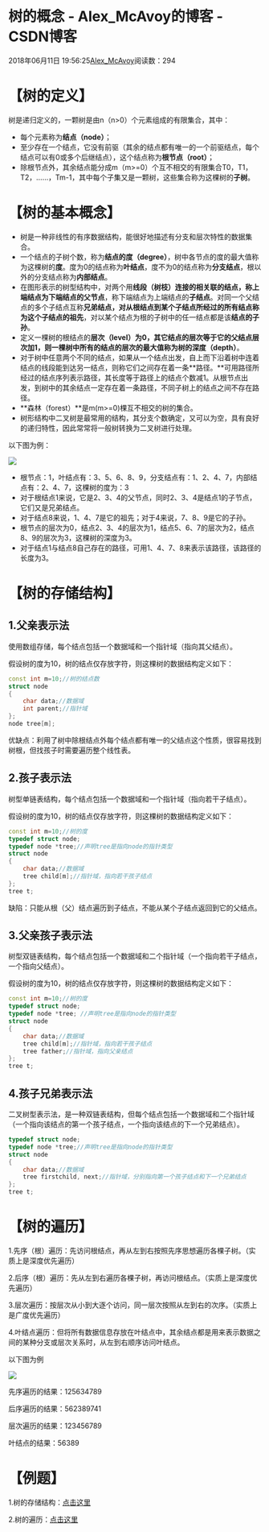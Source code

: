 # 树的概念 - Alex_McAvoy的博客 - CSDN博客





2018年06月11日 19:56:25[Alex_McAvoy](https://me.csdn.net/u011815404)阅读数：294








# 【树的定义】

树是递归定义的，一颗树是由n（n>0）个元素组成的有限集合，其中：
- 每个元素称为**结点（node）**；
- 至少存在一个结点，它没有前驱（其余的结点都有唯一的一个前驱结点，每个结点可以有0或多个后继结点），这个结点称为**根节点（root）**；
- 除根节点外，其余结点能分成m（m>=0）个互不相交的有限集合T0，T1，T2，……，Tm-1，其中每个子集又是一颗树，这些集合称为这棵树的**子树**。

# 【树的基本概念】
- 树是一种非线性的有序数据结构，能很好地描述有分支和层次特性的数据集合。
- 一个结点的子树个数，称为**结点的度（degree）**，树中各节点的度的最大值称为这棵树的**度**。度为0的结点称为**叶结点**，度不为0的结点称为**分支结点**，根以外的分支结点称为**内部结点**。
- 在图形表示的树型结构中，对两个用**线段（树枝）**连接的相关联的结点，称上端结点为下端结点的**父节点**，称下端结点为上端结点的**子结点**。对同一个父结点的多个子结点互称**兄弟结点，**对从根结点到某个子结点所经过的所有结点称为这个子结点的**祖先**，对以某个结点为根的子树中的任一结点都是该**结点的子孙**。
- 定义一棵树的根结点的**层次（level）**为0，其它结点的层次等于它的父结点层次加1，则一棵树中所有的结点的层次的最大值称为**树的深度（depth）**。
- 对于树中任意两个不同的结点，如果从一个结点出发，自上而下沿着树中连着结点的线段能到达另一结点，则称它们之间存在着一条**路径。**可用路径所经过的结点序列表示路径，其长度等于路径上的结点个数减1。从根节点出发，到树中的其余结点一定存在着一条路径，不同子树上的结点之间不存在路径。
- **森林（forest）**是m(m>=0)棵互不相交的树的集合。
- 树形结构中二叉树是最常用的结构，其分支个数确定，又可以为空，具有良好的递归特性，因此常常将一般树转换为二叉树进行处理。

以下图为例：

![](https://img-blog.csdn.net/20180611194517691)


- 根节点：1，叶结点有：3、5、6、8、9，分支结点有：1、2、4、7，内部结点有：2、4、7，这棵树的度为：3
- 对于根结点1来说，它是2、3、4的父节点，同时2、3、4是结点1的子节点，它们又是兄弟结点。
- 对于结点8来说，1、4、7是它的祖先；对于4来说，7、8、9是它的子孙。
- 根节点的层次为0，结点2、3、4的层次为1，结点5、6、7的层次为2，结点8、9的层次为3，这棵树的深度为3。
- 对于结点1与结点8自己存在的路径，可用1、4、7、8来表示该路径，该路径的长度为3。

# 【树的存储结构】

## 1.父亲表示法

使用数组存储，每个结点包括一个数据域和一个指针域（指向其父结点）。

假设树的度为10，树的结点仅存放字符，则这棵树的数据结构定义如下：

```cpp
const int m=10;//树的结点数           
struct node
{
    char data;//数据域
    int parent;//指针域
};
node tree[m];
```

优缺点：利用了树中除根结点外每个结点都有唯一的父结点这个性质，很容易找到树根，但找孩子时需要遍历整个线性表。

## 2.孩子表示法

树型单链表结构，每个结点包括一个数据域和一个指针域（指向若干子结点）。

假设树的度为10，树的结点仅存放字符，则这棵树的数据结构定义如下：

```cpp
const int m=10;//树的度
typedef struct node;
typedef node *tree;//声明tree是指向node的指针类型
struct node
{
    char data;//数据域
	tree child[m];//指针域，指向若干孩子结点
};
tree t;
```

缺陷：只能从根（父）结点遍历到子结点，不能从某个子结点返回到它的父结点。

## 3.父亲孩子表示法

树型双链表结构，每个结点包括一个数据域和二个指针域（一个指向若干子结点，一个指向父结点）。

假设树的度为10，树的结点仅存放字符，则这棵树的数据结构定义如下：

```cpp
const int m=10;//树的度
typedef struct node;
typedef node *tree; //声明tree是指向node的指针类型
struct node
{
	char data;//数据域
	tree child[m];//指针域，指向若干孩子结点
	tree father;//指针域，指向父亲结点
};
tree t;
```

## 4.孩子兄弟表示法

二叉树型表示法，是一种双链表结构，但每个结点包括一个数据域和二个指针域（一个指向该结点的第一个孩子结点，一个指向该结点的下一个兄弟结点）。

```cpp
typedef struct node;
typedef node *tree;//声明tree是指向node的指针类型  
struct node
{
	char data;//数据域
    tree firstchild, next;//指针域，分别指向第一个孩子结点和下一个兄弟结点
};
tree t;
```

# 【树的遍历】

1.先序（根）遍历：先访问根结点，再从左到右按照先序思想遍历各棵子树。（实质上是深度优先遍历）

2.后序（根）遍历：先从左到右遍历各棵子树，再访问根结点。（实质上是深度优先遍历）

3.层次遍历：按层次从小到大逐个访问，同一层次按照从左到右的次序。（实质上是广度优先遍历）

4.叶结点遍历：但将所有数据信息存放在叶结点中，其余结点都是用来表示数据之间的某种分支或层次关系时，从左到右顺序访问叶结点。

以下图为例

![](https://img-blog.csdn.net/20180611194517691)

先序遍历的结果：125634789

后序遍历的结果：562389741

层次遍历的结果：123456789

叶结点的结果：56389

# 【例题】

1.树的存储结构：[点击这里](https://blog.csdn.net/u011815404/article/details/80637389)

2.树的遍历：[点击这里](https://blog.csdn.net/u011815404/article/details/80637388)



